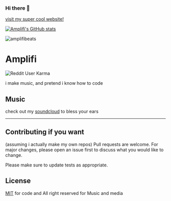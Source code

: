 ### Hi there 👋
[visit my super cool website!](amplifi-beats.github.io)

[![Amplifi's GitHub stats](https://github-readme-stats.vercel.app/api?username=Amplifi-Beats)](https://github.com/anuraghazra/github-readme-stats)


<!--
**Amplifi-Studios/Amplifi-Studios** is a ✨ _special_ ✨ repository because its `README.md` (this file) appears on your GitHub profile. -->
![amplifibeats](https://i.ibb.co/qDchFCF/Amplifi-Vinyl-Mockup.png)

# Amplifi 
![Reddit User Karma](https://img.shields.io/reddit/user-karma/combined/amplifi-beats?style=social)

i make music, and pretend i know how to code

## Music

check out my [soundcloud](https://soundcloud.com/amplifi-beats) to bless your ears

---


## Contributing if you want
(assuming i actually make my own repos)
Pull requests are welcome. For major changes, please open an issue first to discuss what you would like to change.

Please make sure to update tests as appropriate.

## License
[MIT](https://choosealicense.com/licenses/mit/) for code and All right reserved for Music and media
